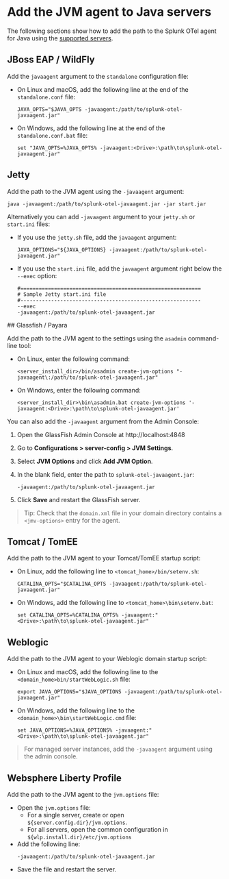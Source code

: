 # Add the JVM agent to Java servers

The following sections show how to add the path to the Splunk OTel agent for Java using the [supported servers](https://github.com/open-telemetry/opentelemetry-java-instrumentation/blob/main/docs/supported-libraries.md#application-servers).

## JBoss EAP / WildFly

Add the `javaagent` argument to the `standalone` configuration file:

- On Linux and macOS, add the following line at the end of the `standalone.conf` file:
   ```
   JAVA_OPTS="$JAVA_OPTS -javaagent:/path/to/splunk-otel-javaagent.jar"
   ```
- On Windows, add the following line at the end of the `standalone.conf.bat` file:
   ```
   set "JAVA_OPTS=%JAVA_OPTS% -javaagent:<Drive>:\path\to\splunk-otel-javaagent.jar"
   ```

## Jetty

Add the path to the JVM agent using the `-javaagent` argument:

```
java -javaagent:/path/to/splunk-otel-javaagent.jar -jar start.jar
```

Alternatively you can add `-javaagent` argument to your `jetty.sh` or `start.ini` files:

-  If you use the `jetty.sh` file, add the `javaagent` argument:
   ```
   JAVA_OPTIONS="${JAVA_OPTIONS} -javaagent:/path/to/splunk-otel-javaagent.jar"
   ```
- If you use the `start.ini` file, add the `javaagent` argument right below the `--exec` option:
   ```
   #===========================================================
   # Sample Jetty start.ini file
   #-----------------------------------------------------------
   --exec
   -javaagent:/path/to/splunk-otel-javaagent.jar
   ```

## Glassfish / Payara

Add the path to the JVM agent to the settings using the `asadmin` command-line tool:

- On Linux, enter the following command:
   ```
   <server_install_dir>/bin/asadmin create-jvm-options "-javaagent\:/path/to/splunk-otel-javaagent.jar" 
   ```
- On Windows, enter the following command:
   ```
   <server_install_dir>\bin\asadmin.bat create-jvm-options '-javaagent:<Drive>:\path\to\splunk-otel-javaagent.jar'
   ```

You can also add the `-javaagent` argument from the Admin Console:

1. Open the GlassFish Admin Console at http://localhost:4848
2. Go to **Configurations > server-config > JVM Settings**.
3. Select **JVM Options** and click **Add JVM Option**.
4. In the blank field, enter the path to `splunk-otel-javaagent.jar`:

   `-javaagent:/path/to/splunk-otel-javaagent.jar`

5. Click **Save** and restart the GlassFish server.

> Tip: Check that the `domain.xml` file in your domain directory contains a `<jmv-options>` entry for the agent.

## Tomcat / TomEE

Add the path to the JVM agent to your Tomcat/TomEE startup script:

- On Linux, add the following line to `<tomcat_home>/bin/setenv.sh`:
   ```
   CATALINA_OPTS="$CATALINA_OPTS -javaagent:/path/to/splunk-otel-javaagent.jar"
   ```
- On Windows, add the following line to `<tomcat_home>\bin\setenv.bat`:
   ```
   set CATALINA_OPTS=%CATALINA_OPTS% -javaagent:"<Drive>:\path\to\splunk-otel-javaagent.jar"
   ```

## Weblogic

Add the path to the JVM agent to your Weblogic domain startup script:

- On Linux and macOS, add the following line to the `<domain_home>bin/startWebLogic.sh` file:
   ```
   export JAVA_OPTIONS="$JAVA_OPTIONS -javaagent:/path/to/splunk-otel-javaagent.jar"
   ```
- On Windows, add the following line to the `<domain_home>\bin\startWebLogic.cmd` file:
   ```
   set JAVA_OPTIONS=%JAVA_OPTIONS% -javaagent:"<Drive>:\path\to\splunk-otel-javaagent.jar"
   ```

> For managed server instances, add the `-javaagent` argument using the admin console.

## Websphere Liberty Profile

Add the path to the JVM agent to the `jvm.options` file:

- Open the `jvm.options` file:
   - For a single server, create or open `${server.config.dir}/jvm.options`.
   - For all servers, open the common configuration in `${wlp.install.dir}/etc/jvm.options`
- Add the following line:
   ```
   -javaagent:/path/to/splunk-otel-javaagent.jar
   ```
- Save the file and restart the server.
